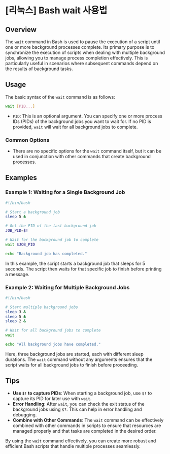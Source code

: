 # [리눅스] Bash wait 사용법

## Overview
The `wait` command in Bash is used to pause the execution of a script until one or more background processes complete. Its primary purpose is to synchronize the execution of scripts when dealing with multiple background jobs, allowing you to manage process completion effectively. This is particularly useful in scenarios where subsequent commands depend on the results of background tasks.

## Usage
The basic syntax of the `wait` command is as follows:

```bash
wait [PID...]
```

- `PID`: This is an optional argument. You can specify one or more process IDs (PIDs) of the background jobs you want to wait for. If no PID is provided, `wait` will wait for all background jobs to complete.

### Common Options
- There are no specific options for the `wait` command itself, but it can be used in conjunction with other commands that create background processes.

## Examples

### Example 1: Waiting for a Single Background Job
```bash
#!/bin/bash

# Start a background job
sleep 5 &

# Get the PID of the last background job
JOB_PID=$!

# Wait for the background job to complete
wait $JOB_PID

echo "Background job has completed."
```
In this example, the script starts a background job that sleeps for 5 seconds. The script then waits for that specific job to finish before printing a message.

### Example 2: Waiting for Multiple Background Jobs
```bash
#!/bin/bash

# Start multiple background jobs
sleep 3 &
sleep 5 &
sleep 2 &

# Wait for all background jobs to complete
wait

echo "All background jobs have completed."
```
Here, three background jobs are started, each with different sleep durations. The `wait` command without any arguments ensures that the script waits for all background jobs to finish before proceeding.

## Tips
- **Use `$!` to capture PIDs**: When starting a background job, use `$!` to capture its PID for later use with `wait`.
- **Error Handling**: After `wait`, you can check the exit status of the background jobs using `$?`. This can help in error handling and debugging.
- **Combine with Other Commands**: The `wait` command can be effectively combined with other commands in scripts to ensure that resources are managed properly and that tasks are completed in the desired order.

By using the `wait` command effectively, you can create more robust and efficient Bash scripts that handle multiple processes seamlessly.